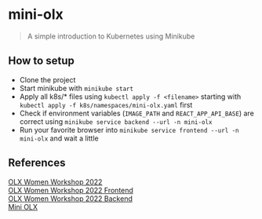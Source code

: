 # mini-olx

> A simple introduction to Kubernetes using Minikube

## How to setup
* Clone the project
* Start minikube with `minikube start`
* Apply all k8s/* files using `kubectl apply -f <filename>` starting with `kubectl apply -f k8s/namespaces/mini-olx.yaml` first
* Check if environment variables (`IMAGE_PATH` and `REACT_APP_API_BASE`) are correct using `minikube service backend --url -n mini-olx`
* Run your favorite browser into `minikube service frontend --url -n mini-olx` and wait a little

## References

[OLX Women Workshop 2022](https://github.com/isapms/olx-women-workshop-2022-all)  
[OLX Women Workshop 2022 Frontend](https://github.com/franfaccin/olx-women-workshop-2022-frontend)  
[OLX Women Workshop 2022 Backend](https://github.com/isapms/olx-women-workshop-2022-backend)  
[Mini OLX](https://git.naspersclassifieds.com/isabel.santos/mini-olx)